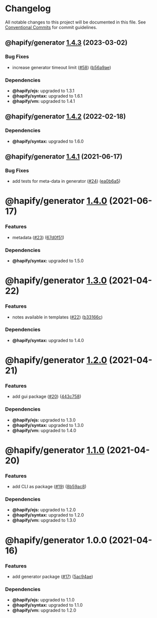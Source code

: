 # Changelog

All notable changes to this project will be documented in this file. See
[Conventional Commits](https://conventionalcommits.org) for commit guidelines.

## @hapify/generator [1.4.3](https://github.com/hapify/hapify/compare/@hapify/generator@1.4.2...@hapify/generator@1.4.3) (2023-03-02)


### Bug Fixes

* increase generator timeout limit ([#58](https://github.com/hapify/hapify/issues/58)) ([b56a9ae](https://github.com/hapify/hapify/commit/b56a9ae9ac8accf962e3ffb4e553ac0a932ccb0c))





### Dependencies

* **@hapify/ejs:** upgraded to 1.3.1
* **@hapify/syntax:** upgraded to 1.6.1
* **@hapify/vm:** upgraded to 1.4.1

## @hapify/generator [1.4.2](https://github.com/hapify/hapify/compare/@hapify/generator@1.4.1...@hapify/generator@1.4.2) (2022-02-18)





### Dependencies

* **@hapify/syntax:** upgraded to 1.6.0

## @hapify/generator [1.4.1](https://github.com/hapify/hapify/compare/@hapify/generator@1.4.0...@hapify/generator@1.4.1) (2021-06-17)


### Bug Fixes

* add tests for meta-data in generator ([#24](https://github.com/hapify/hapify/issues/24)) ([ea0b6a5](https://github.com/hapify/hapify/commit/ea0b6a55297cf828b317861103c88438f3f5fde9))

# @hapify/generator [1.4.0](https://github.com/hapify/hapify/compare/@hapify/generator@1.3.0...@hapify/generator@1.4.0) (2021-06-17)


### Features

* metadata ([#23](https://github.com/hapify/hapify/issues/23)) ([67d0f51](https://github.com/hapify/hapify/commit/67d0f510dc241f15cc1442f9db4099a0bb5843c2))





### Dependencies

* **@hapify/syntax:** upgraded to 1.5.0

# @hapify/generator [1.3.0](https://github.com/hapify/hapify/compare/@hapify/generator@1.2.0...@hapify/generator@1.3.0) (2021-04-22)


### Features

* notes available in templates ([#22](https://github.com/hapify/hapify/issues/22)) ([b33166c](https://github.com/hapify/hapify/commit/b33166c855a11639b9d67d96ecd8d2a7146bb827))





### Dependencies

* **@hapify/syntax:** upgraded to 1.4.0

# @hapify/generator [1.2.0](https://github.com/hapify/hapify/compare/@hapify/generator@1.1.0...@hapify/generator@1.2.0) (2021-04-21)


### Features

* add gui package ([#20](https://github.com/hapify/hapify/issues/20)) ([443c758](https://github.com/hapify/hapify/commit/443c758804b0477005fe2ef15fc0c8f64794115d))





### Dependencies

* **@hapify/ejs:** upgraded to 1.3.0
* **@hapify/syntax:** upgraded to 1.3.0
* **@hapify/vm:** upgraded to 1.4.0

# @hapify/generator [1.1.0](https://github.com/hapify/hapify/compare/@hapify/generator@1.0.0...@hapify/generator@1.1.0) (2021-04-20)


### Features

* add CLI as package ([#19](https://github.com/hapify/hapify/issues/19)) ([8b59ac8](https://github.com/hapify/hapify/commit/8b59ac8e7d07465d96c6fe165ffff1159b7d7c3a))





### Dependencies

* **@hapify/ejs:** upgraded to 1.2.0
* **@hapify/syntax:** upgraded to 1.2.0
* **@hapify/vm:** upgraded to 1.3.0

# @hapify/generator 1.0.0 (2021-04-16)


### Features

* add generator package ([#17](https://github.com/hapify/hapify/issues/17)) ([5ac94ae](https://github.com/hapify/hapify/commit/5ac94ae190a21bf2b1c416d6f5e9641ac247794b))





### Dependencies

* **@hapify/ejs:** upgraded to 1.1.0
* **@hapify/syntax:** upgraded to 1.1.0
* **@hapify/vm:** upgraded to 1.2.0
